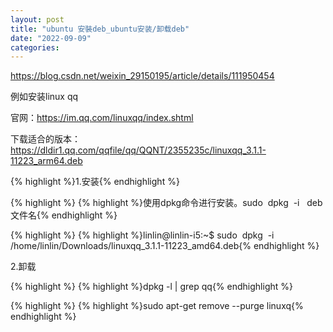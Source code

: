 ```yaml
---
layout: post
title: "ubuntu 安裝deb_ubuntu安装/卸载deb"
date: "2022-09-09"
categories: 
---
```

<p><a href="https://blog.csdn.net/weixin_29150195/article/details/111950454">https://blog.csdn.net/weixin_29150195/article/details/111950454</a></p>

<p>例如安装linux qq</p>

<p>官网：<a href="https://im.qq.com/linuxqq/index.shtml">https://im.qq.com/linuxqq/index.shtml</a></p>

<p>下载适合的版本：<a href="https://dldir1.qq.com/qqfile/qq/QQNT/2355235c/linuxqq_3.1.1-11223_arm64.deb">https://dldir1.qq.com/qqfile/qq/QQNT/2355235c/linuxqq_3.1.1-11223_arm64.deb</a></p>

<p>{% highlight %}1.安装{% endhighlight %}</p>

{% highlight %}
{% highlight %}使用dpkg命令进行安装。sudo &nbsp;dpkg &nbsp;-i &nbsp; deb文件名{% endhighlight %}

{% highlight %}
{% highlight %}linlin@linlin-i5:~$ sudo&nbsp; dpkg&nbsp; -i /home/linlin/Downloads/linuxqq_3.1.1-11223_amd64.deb{% endhighlight %}

<p>2.卸载</p>

{% highlight %}
{% highlight %}dpkg -l | grep qq{% endhighlight %}

{% highlight %}
{% highlight %}sudo apt-get remove --purge linuxq{% endhighlight %}

